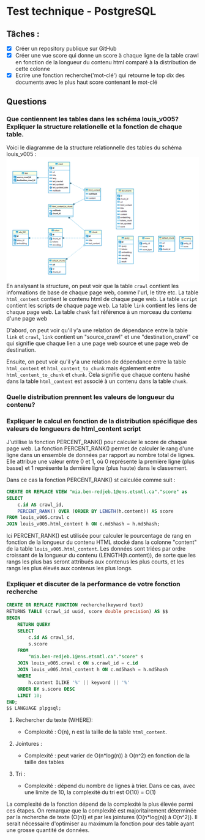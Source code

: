 # Test technique - PostgreSQL

## Tâches :
- [x] Créer un repository publique sur GitHub
- [x] Créer une vue score qui donne un score à chaque ligne de la table crawl en fonction de la longueur du contenu html comparé à la distribution de cette colonne
- [x] Ecrire une fonction recherche('mot-clé') qui retourne le top dix des documents avec le plus haut score contenant le mot-clé 

## Questions

### Que contiennent les tables dans les schéma louis_v005? Expliquer la structure relationelle et la fonction de chaque table.
Voici le diagramme de la structure relationnelle des tables du schéma louis_v005 :
![ERDiagram](bd.png)
En analysant la structure, on peut voir que la table `crawl` contient les informations de base de chaque page web, comme l'url, le titre etc.
La table `html_content` contient le contenu html de chaque page web. 
La table `script` contient les scripts de chaque page web.
La table `link` contient les liens de chaque page web.
La table `chunk` fait référence à un morceau du contenu d'une page web

D'abord, on peut voir qu'il y'a une relation de dépendance entre la table `link` et `crawl`, `link` contient un "source_crawl" et une "destination_crawl" ce qui signifie que chaque lien a une page web source et une page web de destination.

Ensuite, on peut voir qu'il y'a une relation de dépendance entre la table `html_content` et `html_content_to_chunk` mais également entre `html_content_to_chunk` et `chunk`. Cela signifie que chaque contenu hashé  dans la table `html_content` est associé à un contenu dans la table `chunk`.

### Quelle distribution prennent les valeurs de longueur du contenu?

### Expliquer le calcul en fonction de la distribution spécifique des valeurs de longueurs de html_content script

J'utillise la fonction PERCENT_RANK() pour calculer le score de chaque page web. La fonction PERCENT_RANK() permet de calculer le rang d'une ligne dans un ensemble de données par rapport au nombre total de lignes. Elle attribue une valeur entre 0 et 1, où 0 représente la première ligne (plus basse) et 1 représente la dernière ligne (plus haute) dans le classement. 

Dans ce cas la fonction PERCENT_RANK() st calculée comme suit :

```sql
CREATE OR REPLACE VIEW "mia.ben-redjeb.1@ens.etsmtl.ca"."score" as 
SELECT
    c.id AS crawl_id,
    PERCENT_RANK() OVER (ORDER BY LENGTH(h.content)) AS score
FROM louis_v005.crawl c
JOIN louis_v005.html_content h ON c.md5hash = h.md5hash;
```

Ici PERCENT_RANK() est utilisée pour calculer le pourcentage de rang en fonction de la longueur du contenu HTML stocké dans la colonne "content" de la table `louis_v005.html_content`. Les données sont triées par ordre croissant de la longueur du contenu (LENGTH(h.content)), de sorte que les rangs les plus bas seront attribués aux contenus les plus courts, et les rangs les plus élevés aux contenus les plus longs.

### Expliquer et discuter de la performance de votre fonction recherche
```sql
CREATE OR REPLACE FUNCTION recherche(keyword text)
RETURNS TABLE (crawl_id uuid, score double precision) AS $$
BEGIN
    RETURN QUERY
    SELECT
        c.id AS crawl_id,
        s.score
    FROM
        "mia.ben-redjeb.1@ens.etsmtl.ca"."score" s
    JOIN louis_v005.crawl c ON s.crawl_id = c.id
    JOIN louis_v005.html_content h ON c.md5hash = h.md5hash
    WHERE
        h.content ILIKE '%' || keyword || '%'
    ORDER BY s.score DESC
    LIMIT 10;
END;
$$ LANGUAGE plpgsql;
```

1. Rechercher du texte (WHERE):
   - Complexité : O(n), n est la taille de la table `html_content`.

3. Jointures :
   - Complexité : peut varier de O(n*log(n)) à O(n^2) en fonction de la taille des tables

4. Tri :
   - Complexité : dépend du nombre de lignes à trier. Dans ce cas, avec une limite de 10, la complexité du tri est O(10) = O(1)

La complexité de la fonction dépend de la complexité la plus élevée parmi ces étapes. On remarque que la complexité est majoritairement déterminée par la recherche de texte (O(n)) et par les jointures (O(n*log(n)) à O(n^2)). Il serait nécessaire d'optimiser au maximum la fonction pour des table ayant une grosse quantité de données.
